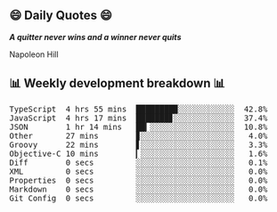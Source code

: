 ## 😄 Daily Quotes 😄

_**A quitter never wins and a winner never quits**_

Napoleon Hill



## 📊 Weekly development breakdown 📊

<pre>TypeScript  4 hrs 55 mins  ████████▉░░░░░░░░░░░░  42.8%
JavaScript  4 hrs 17 mins  ███████▊░░░░░░░░░░░░░  37.4%
JSON        1 hr 14 mins   ██▎░░░░░░░░░░░░░░░░░░  10.8%
Other       27 mins        ▊░░░░░░░░░░░░░░░░░░░░   4.0%
Groovy      22 mins        ▋░░░░░░░░░░░░░░░░░░░░   3.3%
Objective-C 10 mins        ▎░░░░░░░░░░░░░░░░░░░░   1.6%
Diff        0 secs         ░░░░░░░░░░░░░░░░░░░░░   0.1%
XML         0 secs         ░░░░░░░░░░░░░░░░░░░░░   0.0%
Properties  0 secs         ░░░░░░░░░░░░░░░░░░░░░   0.0%
Markdown    0 secs         ░░░░░░░░░░░░░░░░░░░░░   0.0%
Git Config  0 secs         ░░░░░░░░░░░░░░░░░░░░░   0.0%</pre>